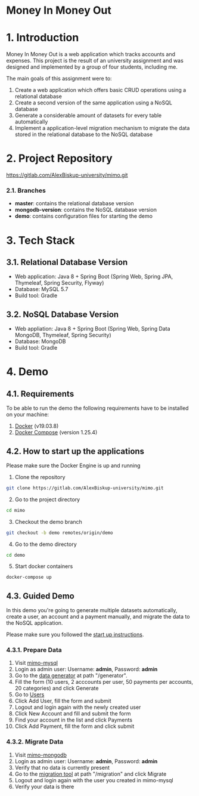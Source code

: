 # Money In Money Out

# 1. Introduction

Money In Money Out is a web application which tracks accounts and expenses. 
This project is the result of an university assignment and was designed and implemented by a group of four students, including me. 

The main goals of this assignment were to: 

1. Create a web application which offers basic CRUD operations using a relational database
2. Create a second version of the same application using a NoSQL database
3. Generate a considerable amount of datasets for every table automatically
4. Implement a application-level migration mechanism to migrate the data stored in the relational database to the NoSQL database

# 2. Project Repository

https://gitlab.com/AlexBiskup-university/mimo.git

### 2.1. Branches

- **master**: contains the relational database version
- **mongodb-version**: contains the NoSQL database version
- **demo**: contains configuration files for starting the demo

# 3. Tech Stack

## 3.1. Relational Database Version

- Web application: Java 8 + Spring Boot (Spring Web, Spring JPA, Thymeleaf, Spring Security, Flyway)
- Database: MySQL 5.7
- Build tool: Gradle

## 3.2. NoSQL Database Version

- Web appliation: Java 8 + Spring Boot (Spring Web, Spring Data MongoDB, Thymeleaf, Spring Security)
- Database: MongoDB
- Build tool: Gradle

# 4. Demo

## 4.1. Requirements

To be able to run the demo the following requirements have to be installed on your machine:

1. [Docker](https://docs.docker.com/desktop/) (v19.03.8)
2. [Docker Compose](https://docs.docker.com/compose/install/) (version 1.25.4)

## 4.2. How to start up the applications

Please make sure the Docker Engine is up and running

1. Clone the repository 

```bash
git clone https://gitlab.com/AlexBiskup-university/mimo.git
```

2. Go to the project directory

```bash
cd mimo
```

3. Checkout the demo branch

```bash
git checkout -b demo remotes/origin/demo
```

4. Go to the demo directory

```bash
cd demo
```

5. Start docker containers

```bash
docker-compose up
```

## 4.3. Guided Demo

In this demo you're going to generate multiple datasets automatically, create a user, an account and a payment manually, and migrate the data to the NoSQL application.

Please make sure you followed the [start up instructions](#42-how-to-start-up-the-applications).

### 4.3.1. Prepare Data

1. Visit [mimo-mysql](http://localhost:8080)
2. Login as admin user: Username: **admin**, Password: **admin**
3. Go to the [data generator](http://localhost:8080/generator) at path "/generator".
4. Fill the form (10 users, 2 acccounts per user, 50 payments per accounts, 20 categories) and click Generate
5. Go to [Users](http://localhost:8080/users)
6. Click Add User, fill the form and submit
7. Logout and login again with the newly created user
8. Click New Account and fill and submit the form
9. Find your account in the list and click Payments
10. Click Add Payment, fill the form and click submit

### 4.3.2. Migrate Data

1. Visit [mimo-mongodb](http://localhost:8090)
2. Login as admin user: Username: **admin**, Password: **admin**
3. Verify that no data is currently present
4. Go to the [migration tool](http://localhost:8090/migration) at path "/migration" and click Migrate
5. Logout and login again with the user you created in mimo-mysql
6. Verify your data is there